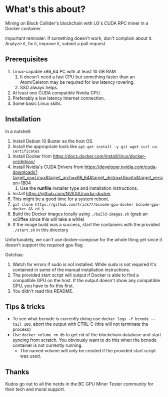 # What's this about?

Mining on Block Collider's blockchain with LG's CUDA RPC miner in a Docker container.

Important reminder: If something doesn't work, don't complain about it. Analyze it, fix it, improve it, submit a pull request.

## Prerequisites
1. Linux-capable x86_64 PC with at least 10 GB RAM
    1. It doesn't need a fast CPU but something faster than an Atom/Celeron may be required for low latency rovering.
    1. SSD always helps.
1. At least one CUDA compatible Nvidia GPU.
1. Preferably a low latency Internet connection.
1. Some basic Linux skills.

## Installation
In a nutshell:
1. Install Debian 10 Buster as the host OS.
1. Install the appropriate tools like ```apt-get install -y git wget curl ca-certificates```
1. Install Docker from https://docs.docker.com/install/linux/docker-ce/debian/
1. Install Nvidia's CUDA Drivers from https://developer.nvidia.com/cuda-downloads?target_os=Linux&target_arch=x86_64&target_distro=Ubuntu&target_version=1804 
    1. Use the **runfile** installer type and installation instructions.
1. Install https://github.com/NVIDIA/nvidia-docker
1. This might be a good time for a system reboot.
1. ```git clone https://github.com/trick77/bcnode-gpu-docker bcnode-gpu-docker && cd $_```
1. Build the Docker images locally using ```./build-images.sh``` (grab an xc0ffee since this will take a while)
1. If the image build was a success, start the containers with the provided ```./start.sh``` in this directory

Unfortunately, we can't use docker-compose for the whole thing yet since it doesn't support the required gpu flag.

Gotchas:
1. Watch for errors if sudo is not installed. While sudo is not required it's contained in some of the manual installation instructions.
3. The provided start script will output if Docker is able to find a compatible GPU on the host. If the output doesn't show any compatible GPU, you have to fix this first.
4. You didn't read this README.

## Tips & tricks
* To see what bcnode is currently doing use ```docker logs -f bcnode --tail 100```, abort the output with CTRL-C (this will not terminate the process)
* Use ```docker volume rm db``` to get rid of the blockchain database and start syncing from scratch. You obviously want to do this when the bcnode container is not currently running.
    * The named volume will only be created if the provided start script was used.

## Thanks

Kudos go out to all the nerds in the BC GPU Miner Tester community for their tech and moral support.
